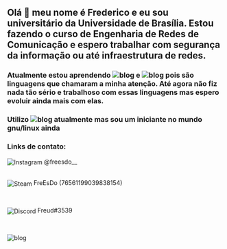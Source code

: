 ## Olá 👋 meu nome é Frederico e eu sou universitário da Universidade de Brasília. Estou fazendo o curso de Engenharia de Redes de Comunicação e espero trabalhar com segurança da informação ou até infraestrutura de redes.


### Atualmente estou aprendendo ![blog](https://img.shields.io/badge/-00599C?style=for-the-badge&logo=c&logoColor=white) e ![blog](https://img.shields.io/badge/-00599C?style=for-the-badge&logo=c%2B%2B&logoColor=white) pois são linguagens que chamaram a minha atenção. Até agora não fiz nada tão sério e trabalhoso com essas linguagens mas espero evoluir ainda mais com elas.
 
 ### Utilizo ![blog](https://img.shields.io/badge/Artix_Linux-10A0CC?style=for-the-badge&logo=artix-linux&logoColor=white) atualmente mas sou um iniciante no mundo gnu/linux ainda

### Links de contato: 
<div style="display: inline_block">
 <img align="center" alt="Instagram" src="https://img.shields.io/badge/Instagram-E4405F?style=for-the-badge&logo=instagram&logoColor=white" /> @freesdo__
 
  </div><br/>
  
<img align="center" alt="Steam" src="https://img.shields.io/badge/Steam-000000?style=for-the-badge&logo=steam&logoColor=white" /> FreEsDo (76561199039838154)

</div><br/>

<img align="center" alt="Discord" src="https://img.shields.io/badge/Discord-7289DA?style=for-the-badge&logo=discord&logoColor=white"/> Freud#3539
</div><br/>

![blog](https://github-readme-stats.vercel.app/api?username=Freesdo&theme=blue-green)
